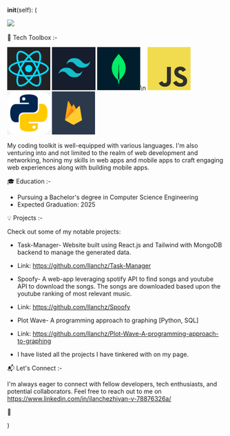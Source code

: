 __init__(self):
(

![](https://komarev.com/ghpvc/?username=Ilanchz&label=Profile-View-Count)

🚀 Tech Toolbox :-

![React Logo](logos/react_logo.png) ![Tailwind CSS Logo](logos/tailwind.jpg)
![MongoDB Logo](logos/mongo.jpg)\n
![Javascript Logo](logos/javascript.jpg)
![Python Logo](logos/python.jpg) ![Firebase logo](logos/firebase.png)
  
My coding toolkit is well-equipped with various languages. I'm also 
venturing into and not limited to the realm of web development and networking, 
honing my skills in web apps and mobile apps to 
craft engaging web experiences along with building mobile apps.

🎓 Education :-

- Pursuing a Bachelor's degree in Computer Science Engineering
- Expected Graduation: 2025

💡 Projects :-

Check out some of my notable projects:

- Task-Manager- Website built using React.js and Tailwind with MongoDB backend to manage the generated data.

- Link:
  https://github.com/Ilanchz/Task-Manager

- Spoofy- A web-app leveraging spotify   API to find songs and youtube API to   download the songs. The songs are      downloaded based upon the youtube      ranking of most relevant music.

- Link:
  https://github.com/Ilanchz/Spoofy


- Plot Wave- A programming approach to graphing [Python, SQL]
- Link: https://github.com/Ilanchz/Plot-Wave-A-programming-approach-to-graphing


- I have listed all the projects I have tinkered with on my page.


📬 Let's Connect :-

I'm always eager to connect with fellow developers, tech enthusiasts, and potential collaborators. 
Feel free to reach out to me on
https://www.linkedin.com/in/ilanchezhiyan-v-78876326a/

🌟


)
